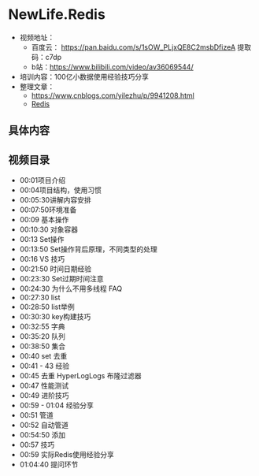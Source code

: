 # NewLife.Redis

- 视频地址：
  - 百度云： https://pan.baidu.com/s/1sOW_PLjxQE8C2msbDfizeA 提取码：c7dp
  - b站：https://www.bilibili.com/video/av36069544/
- 培训内容：100亿小数据使用经验技巧分享
- 整理文章：
  - https://www.cnblogs.com/yilezhu/p/9941208.html
  - [Redis](/Redis/)

## 具体内容

## 视频目录

- 00:01项目介绍
- 00:04项目结构，使用习惯
- 00:05:30讲解内容安排
- 00:07:50环境准备
- 00:09 基本操作
- 00:10:30 对象容器
- 00:13 Set操作
- 00:13:50 Set操作背后原理，不同类型的处理
- 00:16 VS 技巧
- 00:21:50 时间日期经验
- 00:23:30 Set过期时间注意
- 00:24:30 为什么不用多线程 FAQ
- 00:27:30 list
- 00:28:50 list举例
- 00:30:30 key构建技巧
- 00:32:55 字典
- 00:35:20 队列
- 00:38:50 集合
- 00:40 set 去重
- 00:41 - 43 经验
- 00:45 去重 HyperLogLogs 布隆过滤器
- 00:47 性能测试
- 00:49 进阶技巧
- 00:59 - 01:04 经验分享
- 00:51 管道
- 00:52 自动管道
- 00:54:50 添加
- 00:57 技巧
- 00:59 实际Redis使用经验分享
- 01:04:40 提问环节